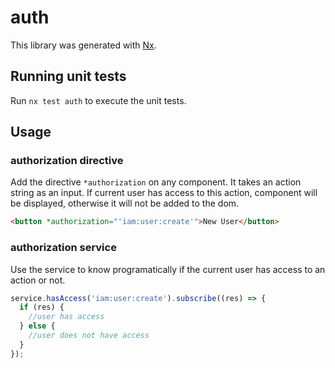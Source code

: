 # auth

This library was generated with [Nx](https://nx.dev).

## Running unit tests

Run `nx test auth` to execute the unit tests.

## Usage

### **authorization** directive

Add the directive `*authorization` on any component. It takes an action string as an input. If current user has access to this action, component will be displayed, otherwise it will not be added to the dom.

```html
<button *authorization="'iam:user:create'">New User</button>
```

### **authorization** service

Use the service to know programatically if the current user has access to an action or not.

```ts
service.hasAccess('iam:user:create').subscribe((res) => {
  if (res) {
    //user has access
  } else {
    //user does not have access
  }
});
```

